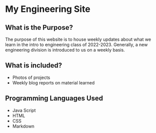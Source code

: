 # My Engineering Site

## What is the Purpose?

The purpose of this website is to house weekly updates about what we learn in the intro to engineering class of 2022-2023. Generally, a new engineering division is introduced to us on a weekly basis.

## What is included?

- Photos of projects
- Weekly blog reports on material learned

## Programming Languages Used

- Java Script
- HTML
- CSS
- Markdown
